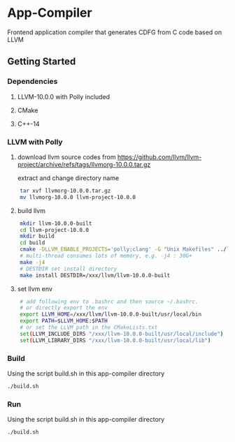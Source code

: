 App-Compiler
=======================

Frontend application compiler that generates CDFG from C code based on LLVM


## Getting Started

### Dependencies

1. LLVM-10.0.0 with Polly included

2. CMake

3. C++-14



### LLVM with Polly

1. download llvm source codes from https://github.com/llvm/llvm-project/archive/refs/tags/llvmorg-10.0.0.tar.gz
    
   extract and change directory name

```sh
    tar xvf llvmorg-10.0.0.tar.gz
    mv llvmorg-10.0.0 llvm-project-10.0.0
```

2. build llvm

```sh
    mkdir llvm-10.0.0-built
    cd llvm-project-10.0.0
    mkdir build
    cd build
    cmake -DLLVM_ENABLE_PROJECTS='polly;clang' -G "Unix Makefiles" ../llvm
    # multi-thread consumes lots of memory, e.g. -j4 : 30G+
    make -j4
    # DESTDIR set install directory
    make install DESTDIR=/xxx/llvm/llvm-10.0.0-built
```

3. set llvm env

```sh
    # add following env to .bashrc and then source ~/.bashrc.
    # or directly export the env
    export LLVM_HOME=/xxx/llvm/llvm-10.0.0-built/usr/local/bin
    export PATH=$LLVM_HOME:$PATH
    # or set the LLVM path in the CMakeLists.txt
    set(LLVM_INCLUDE_DIRS "/xxx/llvm-10.0.0-built/usr/local/include")
    set(LLVM_LIBRARY_DIRS "/xxx/llvm-10.0.0-built/usr/local/lib")
```

### Build

Using the script build.sh in this app-compiler directory

```sh
./build.sh
```

### Run

Using the script build.sh in this app-compiler directory

```sh
./build.sh
```
